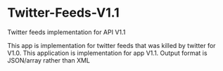 Twitter-Feeds-V1.1
==================

Twitter feeds implementation for API V1.1

This app is implementation for twitter feeds that was killed by twitter for V1.0. This application is implementation for app V1.1. Output format is JSON/array rather than XML
